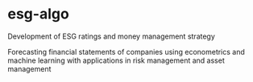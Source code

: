 # esg-algo
Development of ESG ratings and money management strategy

Forecasting financial statements of companies using econometrics and machine learning with applications in risk management and asset management
